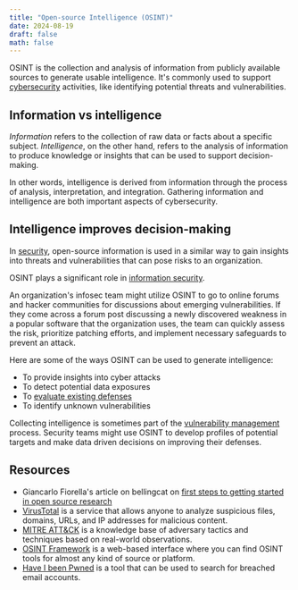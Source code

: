 ```yaml
---
title: "Open-source Intelligence (OSINT)"
date: 2024-08-19
draft: false
math: false
---
```


OSINT is the collection and analysis of information from publicly
available sources to generate usable intelligence. It's commonly used to
support [cybersecurity](/cybersecurity) activities, like identifying
potential threats and vulnerabilities.

## Information vs intelligence

*Information* refers to the collection of raw data or facts about a
specific subject. *Intelligence*, on the other hand, refers to the
analysis of information to produce knowledge or insights that can be
used to support decision-making.

In other words, intelligence is derived from information through the
process of analysis, interpretation, and integration. Gathering
information and intelligence are both important aspects of
cybersecurity.

## Intelligence improves decision-making

In [security](/security), open-source information is used in a similar
way to gain insights into threats and vulnerabilities that can pose
risks to an organization.

OSINT plays a significant role in [information security](/infosec).

An organization's infosec team might utilize OSINT to
go to online forums and hacker communities for discussions about
emerging vulnerabilities. If they come across a forum post discussing a
newly discovered weakness in a popular software that the organization uses,
the team can quickly assess the risk, prioritize patching efforts, and
implement necessary safeguards to prevent an attack.

Here are some of the ways OSINT can be used to generate intelligence:

- To provide insights into cyber attacks
- To detect potential data exposures
- To [evaluate existing defenses](/defense-in-depth)
- To identify unknown vulnerabilities

Collecting intelligence is sometimes part of the
[vulnerability management](/vulnerability-management) process.
Security teams might use
OSINT to develop profiles of potential targets and make data driven
decisions on improving their defenses.

## Resources

- Giancarlo Fiorella's article on bellingcat on [first steps to getting started in open source research](https://www.bellingcat.com/resources/2021/11/09/first-steps-to-getting-started-in-open-source-research/)
- [VirusTotal](https://www.virustotal.com/gui/home/upload) is a service
  that allows anyone to analyze suspicious files, domains, URLs, and IP
  addresses for malicious content.
- [MITRE ATT&CK](https://attack.mitre.org/) is a knowledge base of
  adversary tactics and techniques based on real-world observations.
- [OSINT Framework](https://osintframework.com/) is a web-based
  interface where you can find OSINT tools for almost any kind of source
  or platform.
- [Have I been Pwned](https://haveibeenpwned.com/) is a tool that can be
  used to search for breached email accounts.
